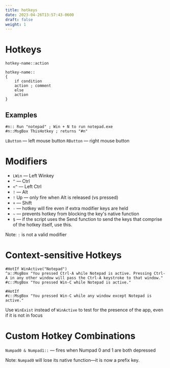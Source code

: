 ```yaml
---
title: hotkeys
date: 2023-04-26T13:57:43-0600
draft: false
weight: 1
---
```

# Hotkeys
```autohotkey
hotkey-name::action

hotkey-name::
{
    if condition
    action ; comment
    else
    action
}
```

## Examples
```autohotkey
#n:: Run "notepad" ; Win + N to run notepad.exe
#n::MsgBox ThisHotkey ; returns "#n"
```
`LButton` — left mouse button
`RButton` — right mouse button

# Modifiers
- `LWin` — Left Winkey  
- `^` — Ctrl  
- `<^` — Left Ctrl  
- `!` — Alt  
- `!` Up — only fire when Alt is released (vs pressed)  
- `+` — Shift  
- `-` — hotkey will fire even if extra modifier keys are held  
- `~` — prevents hotkey from blocking the key's native function  
- `$` — if the script uses the Send function to send the keys that comprise of the hotkey itself, use this.  

Note: `:` is not a valid modifier

# Context-sensitive Hotkeys
```autohotkey
#HotIf WinActive("Notepad")
^a::MsgBox "You pressed Ctrl-A while Notepad is active. Pressing Ctrl-A in any other window will pass the Ctrl-A keystroke to that window."
#c::MsgBox "You pressed Win-C while Notepad is active."

#HotIf
#c::MsgBox "You pressed Win-C while any window except Notepad is active."
```

Use `WinExist` instead of `WinActive` to test for the presence of the app, even if it is not in focus

# Custom Hotkey Combinations
`Numpad0 & Numpad1::` — fires when Numpad 0 and 1 are both depressed

Note: `Numpad0` will lose its native function—it is now a prefix key.
